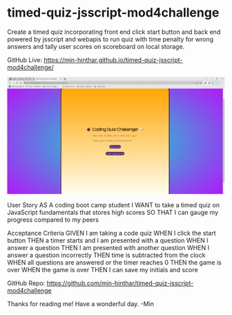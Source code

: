 # timed-quiz-jsscript-mod4challenge
Create a timed quiz incorporating front end click start button and back end powered by jsscript and webapis to run quiz with time penalty for wrong answers and tally user scores on scoreboard on local storage.

GitHub Live: https://min-hinthar.github.io/timed-quiz-jsscript-mod4challenge/

![Getting Started](./assets/images/favicon/Screenshot%202022-05-27%20021104.jpg)


User Story
AS A coding boot camp student
I WANT to take a timed quiz on JavaScript fundamentals that stores high scores
SO THAT I can gauge my progress compared to my peers

Acceptance Criteria
GIVEN I am taking a code quiz
WHEN I click the start button
THEN a timer starts and I am presented with a question
WHEN I answer a question
THEN I am presented with another question
WHEN I answer a question incorrectly
THEN time is subtracted from the clock
WHEN all questions are answered or the timer reaches 0
THEN the game is over
WHEN the game is over
THEN I can save my initials and score

GitHub Repo: https://github.com/min-hinthar/timed-quiz-jsscript-mod4challenge



Thanks for reading me! Have a wonderful day. -Min
